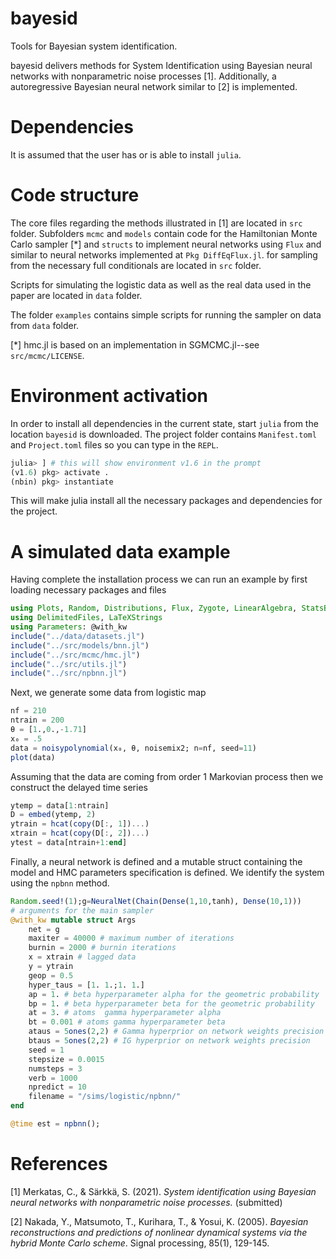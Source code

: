 # bayesid
Tools for Bayesian system identification.

bayesid delivers methods for System Identification using Bayesian neural networks with nonparametric noise processes [1]. Additionally, a autoregressive Bayesian neural network similar to [2] is implemented.

# Dependencies
It is assumed that the user has or is able to install ```julia```.

# Code structure
The core files regarding the methods illustrated in [1] are located in ```src``` folder. Subfolders ```mcmc``` and ```models``` contain code for the Hamiltonian Monte Carlo sampler [*] and ```structs``` to implement neural networks using ```Flux``` and similar to neural networks implemented at ```Pkg DiffEqFlux.jl```.
for sampling from the necessary full conditionals are located in ```src``` folder.

Scripts for simulating the logistic data as well as the real data used in the paper are located in ```data``` folder.

The folder ```examples``` contains simple scripts for running the sampler on data from ```data``` folder.

[*] hmc.jl is based on an implementation in SGMCMC.jl--see ```src/mcmc/LICENSE```.

# Environment activation
In order to install all dependencies in the current state, start ```julia``` from the location
```bayesid```  is downloaded.
The project folder contains ```Manifest.toml``` and ```Project.toml``` files so you can type in the ```REPL```.

```julia
julia> ] # this will show environment v1.6 in the prompt
(v1.6) pkg> activate .
(nbin) pkg> instantiate
```
This will make julia install all the necessary packages and dependencies for the project.

# A simulated data example
Having complete the installation process we can run an example by first loading necessary packages and files
```julia
using Plots, Random, Distributions, Flux, Zygote, LinearAlgebra, StatsBase, StatsPlots, KernelDensity
using DelimitedFiles, LaTeXStrings
using Parameters: @with_kw
include("../data/datasets.jl")
include("../src/models/bnn.jl")
include("../src/mcmc/hmc.jl")
include("../src/utils.jl")
include("../src/npbnn.jl")
```

Next, we generate some data from logistic map

```julia
nf = 210
ntrain = 200
θ = [1.,0.,-1.71]
x₀ = .5
data = noisypolynomial(x₀, θ, noisemix2; n=nf, seed=11)
plot(data)
```

Assuming that the data are coming from order 1 Markovian process then we construct the delayed time series
```julia
ytemp = data[1:ntrain]
D = embed(ytemp, 2)
ytrain = hcat(copy(D[:, 1])...)
xtrain = hcat(copy(D[:, 2])...)
ytest = data[ntrain+1:end]
```
Finally, a neural network is defined and a mutable struct containing the model and HMC parameters specification is defined. We identify the system using the ```npbnn``` method.

```julia
Random.seed!(1);g=NeuralNet(Chain(Dense(1,10,tanh), Dense(10,1)))
# arguments for the main sampler
@with_kw mutable struct Args
    net = g
    maxiter = 40000 # maximum number of iterations
    burnin = 2000 # burnin iterations
    x = xtrain # lagged data
    y = ytrain
    geop = 0.5
    hyper_taus = [1. 1.;1. 1.]
    ap = 1. # beta hyperparameter alpha for the geometric probability
    bp = 1. # beta hyperparameter beta for the geometric probability
    at = 3. # atoms  gamma hyperparameter alpha
    bt = 0.001 # atoms gamma hyperparameter beta
    ataus = 5ones(2,2) # Gamma hyperprior on network weights precision
    btaus = 5ones(2,2) # IG hyperprior on network weights precision
    seed = 1
    stepsize = 0.0015
    numsteps = 3
    verb = 1000
    npredict = 10
    filename = "/sims/logistic/npbnn/"
end

@time est = npbnn();
```
# References
[1] Merkatas, C., & Särkkä, S. (2021). *System identification using Bayesian neural networks with nonparametric noise processes.* (submitted)

[2] Nakada, Y., Matsumoto, T., Kurihara, T., & Yosui, K. (2005). *Bayesian reconstructions and predictions of nonlinear dynamical systems via the hybrid Monte Carlo scheme*. Signal processing, 85(1), 129-145.
